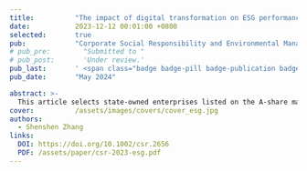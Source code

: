 ```yaml
---
title:          "The impact of digital transformation on ESG performance and the moderation of mixed-ownership reform: The evidence from Chinese state-owned enterprises"
date:           2023-12-12 00:01:00 +0800
selected:       true
pub:            "Corporate Social Responsibility and Environmental Management"
# pub_pre:        "Submitted to "
# pub_post:       'Under review.'
pub_last:       ' <span class="badge badge-pill badge-publication badge-success">1<sup>st</sup> author</span>'
pub_date:       "May 2024"

abstract: >-
  This article selects state-owned enterprises listed on the A-share market of China from 2010 to 2021 as the research sample, and adopts the Ordered Logistic Model to analyze the relationship between digital transformation (DX) and environment, social and governance (ESG) performance of enterprises, and studies the moderating effect of mixed-ownership reform. The study found that: the DX of state-owned enterprises can indeed improve ESG performance, and its time lag effect is significant; for state-owned enterprises located in high-tech industries, with higher level of marketization, or in the maturity stage, their DX has a significant promoting effect on ESG performance; In addition, mixed-ownership reform can amplify the positive impact of DX of state-owned enterprises on ESG performance.
cover:          /assets/images/covers/cover_esg.jpg
authors:
  - Shenshen Zhang
links:
  DOI: https://doi.org/10.1002/csr.2656
  PDF: /assets/paper/csr-2023-esg.pdf
---
```

